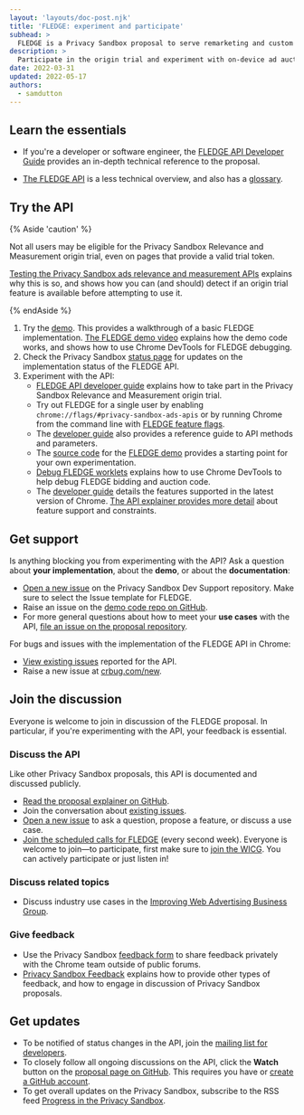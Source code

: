 ```yaml
---
layout: 'layouts/doc-post.njk'
title: 'FLEDGE: experiment and participate'
subhead: >
  FLEDGE is a Privacy Sandbox proposal to serve remarketing and custom audience use cases, designed so it cannot be used by third parties to track user browsing behavior across sites.
description: >
  Participate in the origin trial and experiment with on-device ad auctions in the browser.
date: 2022-03-31
updated: 2022-05-17
authors:
  - samdutton
---
```


## Learn the essentials

* If you're a developer or software engineer, the [FLEDGE API Developer Guide](/blog/fledge-api)
provides an in-depth technical reference to the proposal.

* [The FLEDGE API](/docs/privacy-sandbox/fledge) is a less technical overview, and also has a
[glossary](/docs/privacy-sandbox/fledge#glossary).


## Try the API

{% Aside 'caution' %}

Not all users may be eligible for the Privacy Sandbox Relevance and Measurement origin trial, even
on pages that provide a valid trial token.

[Testing the Privacy Sandbox ads relevance and measurement APIs](/blog/privacy-sandbox-unified-origin-trial#eligible-users)
explains why this is so, and shows how you can (and should) detect if an origin trial feature is
available before attempting to use it.

{% endAside %}

1. Try the [demo](https://fledge-demo.glitch.me). This provides a walkthrough of a basic FLEDGE
implementation. [The FLEDGE demo video](https://www.youtube.com/watch?v=znDD0gkdJyM&list=PLNYkxOF6rcICntazGfSVKSj5EwuR9w5Nv)
explains how the demo code works, and shows how to use Chrome DevTools for FLEDGE debugging.
2. Check the Privacy Sandbox [status page](/docs/privacy-sandbox/status/#fledge) for updates on the
implementation status of the FLEDGE API.
3. Experiment with the API:
   * [FLEDGE API developer guide](/blog/fledge-api#try-fledge) explains how to take part in the
   Privacy Sandbox Relevance and Measurement origin trial.
   * Try out FLEDGE for a single user by enabling `chrome://flags/#privacy-sandbox-ads-apis`
   or by running Chrome from the command line with [FLEDGE feature flags](/blog/fledge-api#flags).
   * The [developer guide](/blog/fledge-api) also provides a reference guide to API methods
   and parameters.
   * The [source code](https://github.com/JackJey/fledge-demo) for the [FLEDGE demo](https://fledge-demo.glitch.me)
   provides a starting point for your own experimentation.
   * [Debug FLEDGE worklets](/blog/fledge-api/#debug-fledge-worklets)
   explains how to use Chrome DevTools to help debug FLEDGE bidding and auction code.
   * The [developer guide](/blog/fledge-api/#what-features-are-supported-behind-these-feature-flags-in-the-latest-version-of-chrome)
   details the features supported in the latest version of Chrome. [The API explainer provides more detail](https://github.com/WICG/turtledove/blob/main/FLEDGE.md#summary)
   about feature support and constraints.

## Get support

Is anything blocking you from experimenting with the API? Ask a question 
about **your implementation**, about the **demo**, or about the 
**documentation**:

*  [Open a new issue](https://github.com/GoogleChromeLabs/privacy-sandbox-dev-support/issues/new/choose)
   on the Privacy Sandbox Dev Support repository. Make sure to select the
   Issue template for FLEDGE.
*  Raise an issue on the [demo code repo on
   GitHub](https://github.com/JackJey/fledge-demo).
*  For more general questions about how to meet your **use cases** with the
   API, [file an issue on the proposal repository](https://github.com/WICG/turtledove/issues/new).

For bugs and issues with the implementation of the FLEDGE API in Chrome:

*  [View existing issues](https://bugs.chromium.org/p/chromium/issues/list?q=component:Blink%3EInterestGroups)
   reported for the API.
*  Raise a new issue at [crbug.com/new](https://crbug.com/new).

## Join the discussion

Everyone is welcome to join in discussion of the FLEDGE proposal. In 
particular, if you're experimenting with the API, your feedback is essential.

### Discuss the API

Like other Privacy Sandbox proposals, this API is documented and discussed publicly.

*  [Read the proposal explainer on GitHub](https://github.com/WICG/turtledove/blob/main/FLEDGE.md).
*  Join the conversation about [existing issues](https://github.com/WICG/turtledove/issues).
*  [Open a new issue](https://github.com/WICG/turtledove/issues/new) to ask a question, propose a
feature, or discuss a use case.
*  [Join the scheduled calls for FLEDGE](https://github.com/WICG/turtledove/issues/88) (every
  second week). Everyone is welcome to join&mdash;to participate, first make sure to [join the
  WICG](https://www.w3.org/community/wicg/). You can actively participate or just listen in!

### Discuss related topics

- Discuss industry use cases in the [Improving Web Advertising Business Group](https://www.w3.org/community/web-adv/participants).

### Give feedback

* Use the Privacy Sandbox [feedback form](/docs/privacy-sandbox/feedback/#feedback-form)
to share feedback privately with the Chrome team outside of public forums.
* [Privacy Sandbox Feedback](/docs/privacy-sandbox/feedback/#fledge-api) explains how to provide
other types of feedback, and how to engage in discussion of Privacy Sandbox proposals.


## Get updates

- To be notified of status changes in the API, join the [mailing list for
  developers](https://groups.google.com/u/3/a/chromium.org/g/fledge-api-announce).
- To closely follow all ongoing discussions on the API, click the **Watch** button on the [proposal page on
  GitHub](https://github.com/WICG/turtledove/blob/main/FLEDGE.md). This requires you have or [create a GitHub
  account](https://docs.github.com/en/get-started/signing-up-for-github/signing-up-for-a-new-github-account).
- To get overall updates on the Privacy Sandbox, subscribe to the RSS feed [Progress in the Privacy
  Sandbox](/tags/progress-in-the-privacy-sandbox/).
